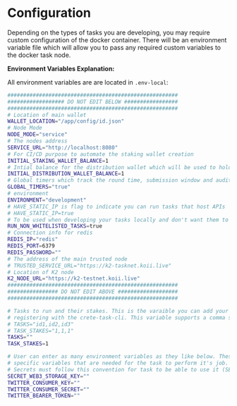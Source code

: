 # Configuration

Depending on the types of tasks you are developing, you may require custom configuration of the docker container. There will be an environment variable file which will allow you to pass any required custom variables to the docker task node.

**Environment Variables Explanation:**

All environment variables are are located in `.env-local`:

```bash
######################################################
################## DO NOT EDIT BELOW #################
######################################################
# Location of main wallet
WALLET_LOCATION="/app/config/id.json"
# Node Mode
NODE_MODE="service"
# The nodes address
SERVICE_URL="http://localhost:8080"
# For CI/CD purpose to automate the staking wallet creation
INITIAL_STAKING_WALLET_BALANCE=1
# Intial balance for the distribution wallet which will be used to hold the distribution list. 
INITIAL_DISTRIBUTION_WALLET_BALANCE=1
# Global timers which track the round time, submission window and audit window and call those functions
GLOBAL_TIMERS="true"
# environment
ENVIRONMENT="development"
# HAVE_STATIC_IP is flag to indicate you can run tasks that host APIs
# HAVE_STATIC_IP=true
# To be used when developing your tasks locally and don't want them to be whitelisted by koii team yet
RUN_NON_WHITELISTED_TASKS=true
# Connection info for redis
REDIS_IP="redis"
REDIS_PORT=6379
REDIS_PASSWORD=""
# The address of the main trusted node
# TRUSTED_SERVICE_URL="https://k2-tasknet.koii.live"
# Location of K2 node
K2_NODE_URL="https://k2-testnet.koii.live"
######################################################
################ DO NOT EDIT ABOVE ###################
######################################################

# Tasks to run and their stakes. This is the varaible you can add your Task ID to after
# registering with the crete-task-cli. This variable supports a comma separated list:
# TASKS="id1,id2,id3"
# TASK_STAKES="1,1,1"
TASKS=""
TASK_STAKES=1

# User can enter as many environment variables as they like below. These can be task
# specific variables that are needed for the task to perform it's job. Some examples:
# Secrets must follow this convention for task to be able to use it (SECRET_<secret name>)
SECRET_WEB3_STORAGE_KEY=""
TWITTER_CONSUMER_KEY=""
TWITTER_CONSUMER_SECRET=""
TWITTER_BEARER_TOKEN=""
```
